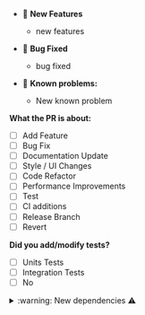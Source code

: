 <!-- 
If the PR is blocked by another in review, please add the following lines:
- [ ] 🚨 This PR has is blocked by another that is still in review !
    - other.PR.Link
- - - -
-->

<!-- 
If you want to add a description of your PR on top of features descriptions, please use the following
format:
**Description**
your description here
- - - -
-->

<!--
Please delete the sections that are not applicable
 -->
- 🤖 **New Features**
    - new features

- 🐛 **Bug Fixed**
    - bug fixed

- 🚩 **Known problems:**
    - New known problem

**What the PR is about:**

- [ ] Add Feature
- [ ] Bug Fix
- [ ] Documentation Update
- [ ] Style / UI Changes
- [ ] Code Refactor
- [ ] Performance Improvements
- [ ] Test
- [ ] CI additions
- [ ] Release Branch
- [ ] Revert

**Did you add/modify tests?**

- [ ] Units Tests
- [ ] Integration Tests
- [ ] No

<details> <summary>:warning: New dependencies ⚠️ </summary>
    
If your PR requires new dependencies check:

- That the source dependencies (`pip`, `npm` ...) have a permissive licence if they are to be used in production
- The system dependenices (`apt`) are already installed on the boards
- Notify the #software channel so that all dev environments are updated

Ask @Polymere in case of doubt.

</details>
